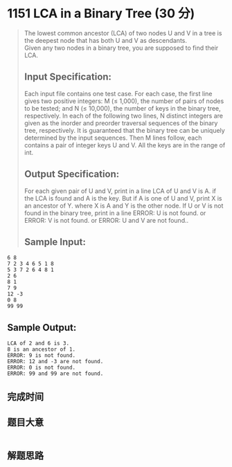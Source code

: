 # 1151 LCA in a Binary Tree (30 分)  
> The lowest common ancestor (LCA) of two nodes U and V in a tree is the deepest node that has both U and V as descendants.  
> Given any two nodes in a binary tree, you are supposed to find their LCA.  
> ## Input Specification:  
> Each input file contains one test case. For each case, the first line gives two positive integers: M (≤ 1,000), the number of pairs of nodes to be tested; and N (≤ 10,000), the number of keys in the binary tree, respectively. In each of the following two lines, N distinct integers are given as the inorder and preorder traversal sequences of the binary tree, respectively. It is guaranteed that the binary tree can be uniquely determined by the input sequences. Then M lines follow, each contains a pair of integer keys U and V. All the keys are in the range of int.  
> ## Output Specification:  
> For each given pair of U and V, print in a line LCA of U and V is A. if the LCA is found and A is the key. But if A is one of U and V, print X is an ancestor of Y. where X is A and Y is the other node. If U or V is not found in the binary tree, print in a line ERROR: U is not found. or ERROR: V is not found. or ERROR: U and V are not found..  
> ## Sample Input:
```
6 8
7 2 3 4 6 5 1 8
5 3 7 2 6 4 8 1
2 6
8 1
7 9
12 -3
0 8
99 99
```
## Sample Output:
```
LCA of 2 and 6 is 3.
8 is an ancestor of 1.
ERROR: 9 is not found.
ERROR: 12 and -3 are not found.
ERROR: 0 is not found.
ERROR: 99 and 99 are not found.
```
## 完成时间

## 题目大意
```
```
## 解题思路
```
```
